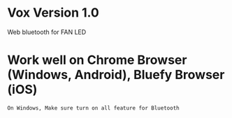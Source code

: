 # Vox Version 1.0
 Web bluetooth for FAN LED

# Work well on Chrome Browser (Windows, Android), Bluefy Browser (iOS)
    On Windows, Make sure turn on all feature for Bluetooth
